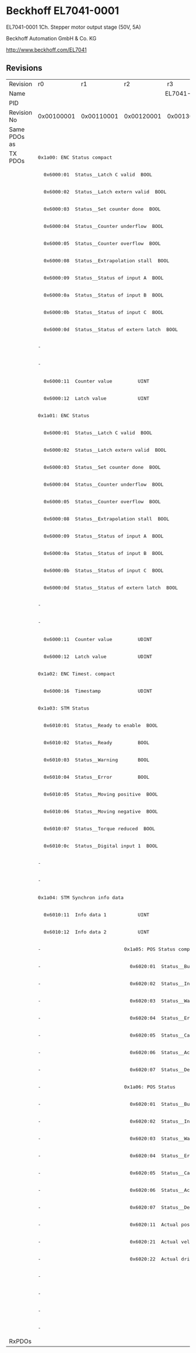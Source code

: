# Beckhoff EL7041-0001

EL7041-0001 1Ch. Stepper motor output stage (50V, 5A)

Beckhoff Automation GmbH & Co. KG

http://www.beckhoff.com/EL7041

## Revisions
<table>
<tr>
<td>Revision</td>
<td>r0</td>
<td>r1</td>
<td>r2</td>
<td>r3</td>
<td>r4</td>
<td>r5</td>
<td>r6</td>
<td>r7</td>
<td>r8</td>
</tr>
<tr>
<td>Name</td>
<td colspan=9 align="center">EL7041-0001 1Ch. Stepper motor output stage (50V, 5A)</td>
</tr>
<tr>
<td>PID</td>
<td colspan=9 align="center">0x1b813052</td>
</tr>
<tr>
<td>Revision No</td>
<td>0x00100001</td>
<td>0x00110001</td>
<td>0x00120001</td>
<td>0x00130001</td>
<td>0x00140001</td>
<td>0x00150001</td>
<td>0x00160001</td>
<td>0x00170001</td>
<td>0x00180001</td>
</tr>
<tr>
<td>Same PDOs as</td>
<td colspan=9 align="center"></td>
</tr>
<tr>
<td rowspan=69 valign=top>TX PDOs</td>
<td colspan=9 align="left"><pre>0x1a00: ENC Status compact</pre></td>
<td></td>
</tr>
<tr>
<td colspan=9 align="left"><pre>  0x6000:01  Status__Latch C valid  BOOL</pre></td>
</tr>
<tr>
<td colspan=9 align="left"><pre>  0x6000:02  Status__Latch extern valid  BOOL</pre></td>
</tr>
<tr>
<td colspan=9 align="left"><pre>  0x6000:03  Status__Set counter done  BOOL</pre></td>
</tr>
<tr>
<td colspan=9 align="left"><pre>  0x6000:04  Status__Counter underflow  BOOL</pre></td>
</tr>
<tr>
<td colspan=9 align="left"><pre>  0x6000:05  Status__Counter overflow  BOOL</pre></td>
</tr>
<tr>
<td colspan=9 align="left"><pre>  0x6000:08  Status__Extrapolation stall  BOOL</pre></td>
</tr>
<tr>
<td colspan=9 align="left"><pre>  0x6000:09  Status__Status of input A  BOOL</pre></td>
</tr>
<tr>
<td colspan=9 align="left"><pre>  0x6000:0a  Status__Status of input B  BOOL</pre></td>
</tr>
<tr>
<td colspan=9 align="left"><pre>  0x6000:0b  Status__Status of input C  BOOL</pre></td>
</tr>
<tr>
<td colspan=9 align="left"><pre>  0x6000:0d  Status__Status of extern latch  BOOL</pre></td>
</tr>
<tr>
<td colspan=6 align="left"><pre>-</pre></td>
<td colspan=3 align="left"><pre>  0x6000:0e  Status__Sync error    BOOL</pre></td>
</tr>
<tr>
<td colspan=6 align="left"><pre>-</pre></td>
<td colspan=3 align="left"><pre>  0x6000:10  Status__TxPDO Toggle  BOOL</pre></td>
</tr>
<tr>
<td colspan=9 align="left"><pre>  0x6000:11  Counter value         UINT</pre></td>
</tr>
<tr>
<td colspan=9 align="left"><pre>  0x6000:12  Latch value           UINT</pre></td>
</tr>
<tr>
<td colspan=9 align="left"><pre>0x1a01: ENC Status</pre></td>
</tr>
<tr>
<td colspan=9 align="left"><pre>  0x6000:01  Status__Latch C valid  BOOL</pre></td>
</tr>
<tr>
<td colspan=9 align="left"><pre>  0x6000:02  Status__Latch extern valid  BOOL</pre></td>
</tr>
<tr>
<td colspan=9 align="left"><pre>  0x6000:03  Status__Set counter done  BOOL</pre></td>
</tr>
<tr>
<td colspan=9 align="left"><pre>  0x6000:04  Status__Counter underflow  BOOL</pre></td>
</tr>
<tr>
<td colspan=9 align="left"><pre>  0x6000:05  Status__Counter overflow  BOOL</pre></td>
</tr>
<tr>
<td colspan=9 align="left"><pre>  0x6000:08  Status__Extrapolation stall  BOOL</pre></td>
</tr>
<tr>
<td colspan=9 align="left"><pre>  0x6000:09  Status__Status of input A  BOOL</pre></td>
</tr>
<tr>
<td colspan=9 align="left"><pre>  0x6000:0a  Status__Status of input B  BOOL</pre></td>
</tr>
<tr>
<td colspan=9 align="left"><pre>  0x6000:0b  Status__Status of input C  BOOL</pre></td>
</tr>
<tr>
<td colspan=9 align="left"><pre>  0x6000:0d  Status__Status of extern latch  BOOL</pre></td>
</tr>
<tr>
<td colspan=6 align="left"><pre>-</pre></td>
<td colspan=3 align="left"><pre>  0x6000:0e  Status__Sync error    BOOL</pre></td>
</tr>
<tr>
<td colspan=6 align="left"><pre>-</pre></td>
<td colspan=3 align="left"><pre>  0x6000:10  Status__TxPDO Toggle  BOOL</pre></td>
</tr>
<tr>
<td colspan=9 align="left"><pre>  0x6000:11  Counter value         UDINT</pre></td>
</tr>
<tr>
<td colspan=9 align="left"><pre>  0x6000:12  Latch value           UDINT</pre></td>
</tr>
<tr>
<td colspan=9 align="left"><pre>0x1a02: ENC Timest. compact</pre></td>
</tr>
<tr>
<td colspan=9 align="left"><pre>  0x6000:16  Timestamp             UDINT</pre></td>
</tr>
<tr>
<td colspan=9 align="left"><pre>0x1a03: STM Status</pre></td>
</tr>
<tr>
<td colspan=9 align="left"><pre>  0x6010:01  Status__Ready to enable  BOOL</pre></td>
</tr>
<tr>
<td colspan=9 align="left"><pre>  0x6010:02  Status__Ready         BOOL</pre></td>
</tr>
<tr>
<td colspan=9 align="left"><pre>  0x6010:03  Status__Warning       BOOL</pre></td>
</tr>
<tr>
<td colspan=9 align="left"><pre>  0x6010:04  Status__Error         BOOL</pre></td>
</tr>
<tr>
<td colspan=9 align="left"><pre>  0x6010:05  Status__Moving positive  BOOL</pre></td>
</tr>
<tr>
<td colspan=9 align="left"><pre>  0x6010:06  Status__Moving negative  BOOL</pre></td>
</tr>
<tr>
<td colspan=9 align="left"><pre>  0x6010:07  Status__Torque reduced  BOOL</pre></td>
</tr>
<tr>
<td colspan=9 align="left"><pre>  0x6010:0c  Status__Digital input 1  BOOL</pre></td>
</tr>
<tr>
<td colspan=6 align="left"><pre>-</pre></td>
<td colspan=3 align="left"><pre>  0x6010:0e  Status__Sync error    BOOL</pre></td>
</tr>
<tr>
<td colspan=6 align="left"><pre>-</pre></td>
<td colspan=3 align="left"><pre>  0x6010:10  Status__TxPDO Toggle  BOOL</pre></td>
</tr>
<tr>
<td colspan=9 align="left"><pre>0x1a04: STM Synchron info data</pre></td>
</tr>
<tr>
<td colspan=9 align="left"><pre>  0x6010:11  Info data 1           UINT</pre></td>
</tr>
<tr>
<td colspan=9 align="left"><pre>  0x6010:12  Info data 2           UINT</pre></td>
</tr>
<tr>
<td colspan=2 align="left"><pre>-</pre></td>
<td colspan=7 align="left"><pre>0x1a05: POS Status compact</pre></td>
</tr>
<tr>
<td colspan=2 align="left"><pre>-</pre></td>
<td colspan=7 align="left"><pre>  0x6020:01  Status__Busy          BOOL</pre></td>
</tr>
<tr>
<td colspan=2 align="left"><pre>-</pre></td>
<td colspan=7 align="left"><pre>  0x6020:02  Status__In-Target     BOOL</pre></td>
</tr>
<tr>
<td colspan=2 align="left"><pre>-</pre></td>
<td colspan=7 align="left"><pre>  0x6020:03  Status__Warning       BOOL</pre></td>
</tr>
<tr>
<td colspan=2 align="left"><pre>-</pre></td>
<td colspan=7 align="left"><pre>  0x6020:04  Status__Error         BOOL</pre></td>
</tr>
<tr>
<td colspan=2 align="left"><pre>-</pre></td>
<td colspan=7 align="left"><pre>  0x6020:05  Status__Calibrated    BOOL</pre></td>
</tr>
<tr>
<td colspan=2 align="left"><pre>-</pre></td>
<td colspan=7 align="left"><pre>  0x6020:06  Status__Accelerate    BOOL</pre></td>
</tr>
<tr>
<td colspan=2 align="left"><pre>-</pre></td>
<td colspan=7 align="left"><pre>  0x6020:07  Status__Decelerate    BOOL</pre></td>
</tr>
<tr>
<td colspan=2 align="left"><pre>-</pre></td>
<td colspan=7 align="left"><pre>0x1a06: POS Status</pre></td>
</tr>
<tr>
<td colspan=2 align="left"><pre>-</pre></td>
<td colspan=7 align="left"><pre>  0x6020:01  Status__Busy          BOOL</pre></td>
</tr>
<tr>
<td colspan=2 align="left"><pre>-</pre></td>
<td colspan=7 align="left"><pre>  0x6020:02  Status__In-Target     BOOL</pre></td>
</tr>
<tr>
<td colspan=2 align="left"><pre>-</pre></td>
<td colspan=7 align="left"><pre>  0x6020:03  Status__Warning       BOOL</pre></td>
</tr>
<tr>
<td colspan=2 align="left"><pre>-</pre></td>
<td colspan=7 align="left"><pre>  0x6020:04  Status__Error         BOOL</pre></td>
</tr>
<tr>
<td colspan=2 align="left"><pre>-</pre></td>
<td colspan=7 align="left"><pre>  0x6020:05  Status__Calibrated    BOOL</pre></td>
</tr>
<tr>
<td colspan=2 align="left"><pre>-</pre></td>
<td colspan=7 align="left"><pre>  0x6020:06  Status__Accelerate    BOOL</pre></td>
</tr>
<tr>
<td colspan=2 align="left"><pre>-</pre></td>
<td colspan=7 align="left"><pre>  0x6020:07  Status__Decelerate    BOOL</pre></td>
</tr>
<tr>
<td colspan=2 align="left"><pre>-</pre></td>
<td colspan=7 align="left"><pre>  0x6020:11  Actual position       UDINT</pre></td>
</tr>
<tr>
<td colspan=2 align="left"><pre>-</pre></td>
<td colspan=7 align="left"><pre>  0x6020:21  Actual velocity       INT</pre></td>
</tr>
<tr>
<td colspan=2 align="left"><pre>-</pre></td>
<td colspan=7 align="left"><pre>  0x6020:22  Actual drive time     UDINT</pre></td>
</tr>
<tr>
<td colspan=7 align="left"><pre>-</pre></td>
<td colspan=2 align="left"><pre>0x1a07: STM Internal position</pre></td>
</tr>
<tr>
<td colspan=7 align="left"><pre>-</pre></td>
<td colspan=2 align="left"><pre>  0x6010:14  Internal position     UDINT</pre></td>
</tr>
<tr>
<td colspan=7 align="left"><pre>-</pre></td>
<td colspan=2 align="left"><pre>0x1a08: STM External position</pre></td>
</tr>
<tr>
<td colspan=7 align="left"><pre>-</pre></td>
<td colspan=2 align="left"><pre>  0x6010:15  External position     UDINT</pre></td>
</tr>
<tr>
<td>RxPDOs</td>
<td colspan=9 align="left"></td>
</tr>
</table>
